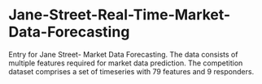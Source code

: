 # Jane-Street-Real-Time-Market-Data-Forecasting
Entry for Jane Street- Market Data Forecasting. The data consists of multiple features required for market data prediction. The competition dataset comprises a set of timeseries with 79 features and 9 responders.
